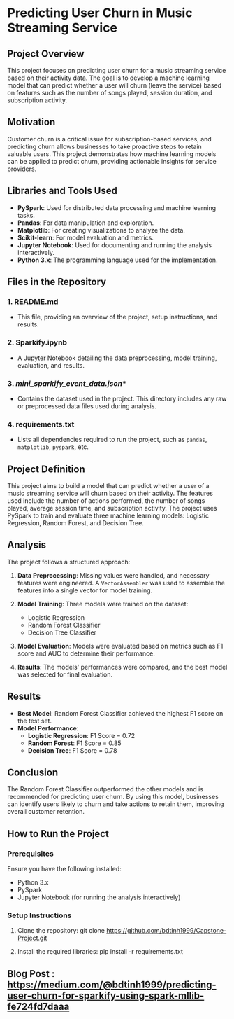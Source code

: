 # Predicting User Churn in Music Streaming Service

## Project Overview

This project focuses on predicting user churn for a music streaming service based on their activity data. The goal is to develop a machine learning model that can predict whether a user will churn (leave the service) based on features such as the number of songs played, session duration, and subscription activity.

## Motivation

Customer churn is a critical issue for subscription-based services, and predicting churn allows businesses to take proactive steps to retain valuable users. This project demonstrates how machine learning models can be applied to predict churn, providing actionable insights for service providers.

## Libraries and Tools Used

- **PySpark**: Used for distributed data processing and machine learning tasks.
- **Pandas**: For data manipulation and exploration.
- **Matplotlib**: For creating visualizations to analyze the data.
- **Scikit-learn**: For model evaluation and metrics.
- **Jupyter Notebook**: Used for documenting and running the analysis interactively.
- **Python 3.x**: The programming language used for the implementation.

## Files in the Repository

### 1. **README.md**
   - This file, providing an overview of the project, setup instructions, and results.

### 2. **Sparkify.ipynb**
   - A Jupyter Notebook detailing the data preprocessing, model training, evaluation, and results.

### 3. *mini_sparkify_event_data.json**
   - Contains the dataset used in the project. This directory includes any raw or preprocessed data files used during analysis.

### 4. **requirements.txt**
   - Lists all dependencies required to run the project, such as `pandas`, `matplotlib`, `pyspark`, etc.

## Project Definition

This project aims to build a model that can predict whether a user of a music streaming service will churn based on their activity. The features used include the number of actions performed, the number of songs played, average session time, and subscription activity. The project uses PySpark to train and evaluate three machine learning models: Logistic Regression, Random Forest, and Decision Tree.

## Analysis

The project follows a structured approach:

1. **Data Preprocessing**: Missing values were handled, and necessary features were engineered. A `VectorAssembler` was used to assemble the features into a single vector for model training.
   
2. **Model Training**: Three models were trained on the dataset:
   - Logistic Regression
   - Random Forest Classifier
   - Decision Tree Classifier
   
3. **Model Evaluation**: Models were evaluated based on metrics such as F1 score and AUC to determine their performance.

4. **Results**: The models' performances were compared, and the best model was selected for final evaluation.

## Results

- **Best Model**: Random Forest Classifier achieved the highest F1 score on the test set.
- **Model Performance**:
  - **Logistic Regression**: F1 Score = 0.72
  - **Random Forest**: F1 Score = 0.85
  - **Decision Tree**: F1 Score = 0.78

## Conclusion

The Random Forest Classifier outperformed the other models and is recommended for predicting user churn. By using this model, businesses can identify users likely to churn and take actions to retain them, improving overall customer retention.

## How to Run the Project

### Prerequisites

Ensure you have the following installed:

- Python 3.x
- PySpark
- Jupyter Notebook (for running the analysis interactively)

### Setup Instructions

1. Clone the repository:
   git clone https://github.com/bdtinh1999/Capstone-Project.git
  
2. Install the required libraries:
    pip install -r requirements.txt

## Blog Post :  https://medium.com/@bdtinh1999/predicting-user-churn-for-sparkify-using-spark-mllib-fe724fd7daaa